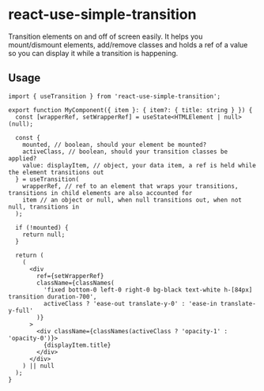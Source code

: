 # react-use-simple-transition

Transition elements on and off of screen easily. It helps you mount/dismount elements, add/remove classes and holds a ref of a value so you can display it while a transition is happening.

## Usage

```tsx
import { useTransition } from 'react-use-simple-transition';

export function MyComponent({ item }: { item?: { title: string } }) {
  const [wrapperRef, setWrapperRef] = useState<HTMLElement | null>(null);

  const {
    mounted, // boolean, should your element be mounted?
    activeClass, // boolean, should your transition classes be applied?
    value: displayItem, // object, your data item, a ref is held while the element transitions out
  } = useTransition(
    wrapperRef, // ref to an element that wraps your transitions, transitions in child elements are also accounted for
    item // an object or null, when null transitions out, when not null, transitions in
  );

  if (!mounted) {
    return null;
  }

  return (
    (
      <div
        ref={setWrapperRef}
        className={classNames(
          'fixed bottom-0 left-0 right-0 bg-black text-white h-[84px] transition duration-700',
          activeClass ? 'ease-out translate-y-0' : 'ease-in translate-y-full'
        )}
      >
        <div className={classNames(activeClass ? 'opacity-1' : 'opacity-0')}>
          {displayItem.title}
        </div>
      </div>
    ) || null
  );
}
```
